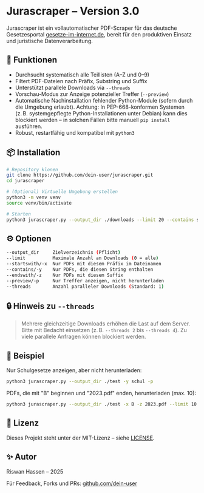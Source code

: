 # Jurascraper – Version 3.0

Jurascraper ist ein vollautomatischer PDF-Scraper für das deutsche Gesetzesportal [gesetze-im-internet.de](https://www.gesetze-im-internet.de), bereit für den produktiven Einsatz und juristische Datenverarbeitung.

## 🚀 Funktionen

- Durchsucht systematisch alle Teillisten (A–Z und 0–9)
- Filtert PDF-Dateien nach Präfix, Substring und Suffix
- Unterstützt parallele Downloads via `--threads`
- Vorschau-Modus zur Anzeige potenzieller Treffer (`--preview`)
- Automatische Nachinstallation fehlender Python-Module (sofern durch die Umgebung erlaubt). Achtung: In PEP-668-konformen Systemen (z. B. systemgepflegte Python-Installationen unter Debian) kann dies blockiert werden – in solchen Fällen bitte manuell `pip install` ausführen.
- Robust, restartfähig und kompatibel mit `python3`

## 📦 Installation

```bash
# Repository klonen
git clone https://github.com/dein-user/jurascraper.git
cd jurascraper

# (Optional) Virtuelle Umgebung erstellen
python3 -m venv venv
source venv/bin/activate

# Starten
python3 jurascraper.py --output_dir ./downloads --limit 20 --contains schul
```

## ⚙️ Optionen

```bash
--output_dir     Zielverzeichnis (Pflicht)
--limit          Maximale Anzahl an Downloads (0 = alle)
--startswith/-x  Nur PDFs mit diesem Präfix im Dateinamen
--contains/-y    Nur PDFs, die diesen String enthalten
--endswith/-z    Nur PDFs mit diesem Suffix
--preview/-p     Nur Treffer anzeigen, nicht herunterladen
--threads        Anzahl paralleler Downloads (Standard: 1)
```

## 🔒 Hinweis zu `--threads`
> Mehrere gleichzeitige Downloads erhöhen die Last auf dem Server. Bitte mit Bedacht einsetzen (z. B. `--threads 2` bis `--threads 4`). Zu viele parallele Anfragen können blockiert werden.

## 🧠 Beispiel

Nur Schulgesetze anzeigen, aber nicht herunterladen:
```bash
python3 jurascraper.py --output_dir ./test -y schul -p
```

PDFs, die mit "B" beginnen und "2023.pdf" enden, herunterladen (max. 10):
```bash
python3 jurascraper.py --output_dir ./test -x B -z 2023.pdf --limit 10
```

## 📝 Lizenz

Dieses Projekt steht unter der MIT-Lizenz – siehe [LICENSE](./LICENSE).

## ✨ Autor

Riswan Hassen – 2025

Für Feedback, Forks und PRs: [github.com/dein-user](https://github.com/dein-user)
